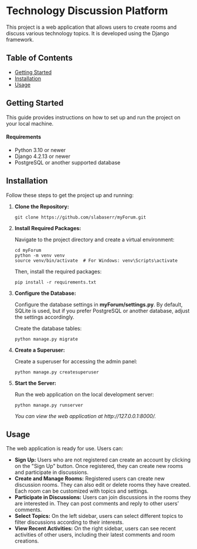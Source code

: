 <h1>Technology Discussion Platform</h1>
This project is a web application that allows users to create rooms and discuss various technology topics. It is developed using the Django framework.

<h2>Table of Contents</h2>
<ul>
        <li><a href="#getting-started">Getting Started</a></li>
        <li><a href="#installation">Installation</a></li>
        <li><a href="#usage">Usage</a></li>
        
</ul>
<h2 id="getting-started">Getting Started</h2>
<p>This guide provides instructions on how to set up and run the project on your local machine.</p>
<h4>Requirements</h4>
 <ul>
        <li>Python 3.10 or newer</li>
        <li>Django 4.2.13 or newer</li>
        <li>PostgreSQL or another supported database</li>
    </ul>
<h2 id="installation">Installation</h2>
<p>Follow these steps to get the project up and running:</p>
<ol>
<li><strong>Clone the Repository:</strong></li>
        <pre><code>git clone https://github.com/slabaserr/myForum.git</code></pre>
 <li><strong>Install Required Packages:</strong></li>
        <p>Navigate to the project directory and create a virtual environment:</p>
        <pre><code>cd myForum
python -m venv venv 
source venv/bin/activate  # For Windows: venv\Scripts\activate</code></pre>
<p>Then, install the required packages:</p>
<pre><code>pip install -r requirements.txt</code></pre>
<li><strong>Configure the Database:</strong></li>
<p>Configure the database settings in <strong>myForum/settings.py</strong>. By default, SQLite is used, but if you prefer PostgreSQL or another database, adjust the settings accordingly.

Create the database tables:</p>
<pre><code>python manage.py migrate</code></pre>
<li><strong>Create a Superuser:</strong></li>
<p>Create a superuser for accessing the admin panel:</p>
<pre><code>python manage.py createsuperuser</code></pre>
<li><strong>Start the Server:</strong></li>
<p>Run the web application on the local development server:</p>
<pre><code>python manage.py runserver</code></pre>
<p><i>You can view the web application at http://127.0.0.1:8000/.</i></p>
</ol>
<h2 id="usage">Usage</h2>
<p>The web application is ready for use. Users can:</p>
 <ul>
        <li><strong>Sign Up:</strong> Users who are not registered can create an account by clicking on the "Sign Up" button. Once registered, they can create new rooms and participate in discussions.</li>
        <li><strong>Create and Manage Rooms:</strong> Registered users can create new discussion rooms. They can also edit or delete rooms they have created. Each room can be customized with topics and settings.</li>
        <li><strong>Participate in Discussions:</strong> Users can join discussions in the rooms they are interested in. They can post comments and reply to other users’ comments.</li>
        <li><strong>Select Topics:</strong> On the left sidebar, users can select different topics to filter discussions according to their interests.</li>
        <li><strong>View Recent Activities:</strong> On the right sidebar, users can see recent activities of other users, including their latest comments and room creations.</li>
    </ul>
